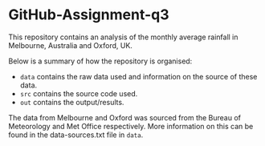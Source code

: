 # GitHub-Assignment-q3

This repository contains an analysis of the monthly average rainfall in Melbourne, Australia and Oxford, UK. 

Below is a summary of how the repository is organised:
- `data` contains the raw data used and information on the source of these data.
- `src` contains the source code used. 
- `out` contains the output/results. 

The data from Melbourne and Oxford was sourced from the Bureau of Meteorology and Met Office respectively. More information on this can be found in the  data-sources.txt file in `data`. 
